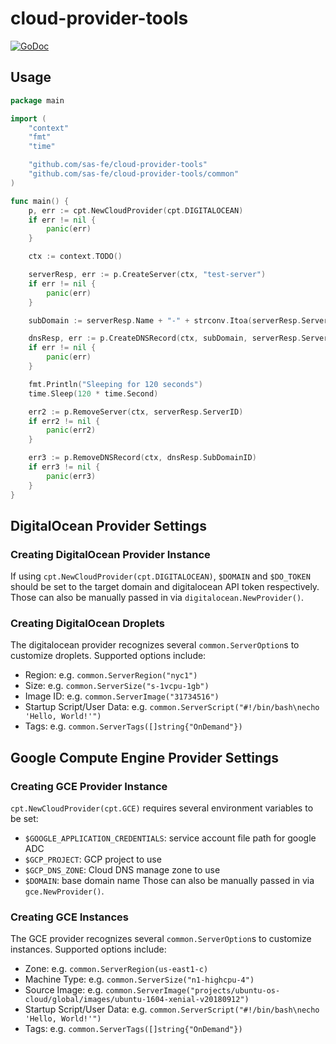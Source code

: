 # cloud-provider-tools
[![GoDoc](https://godoc.org/github.com/sas-fe/cloud-provider-tools?status.svg)](https://godoc.org/github.com/sas-fe/cloud-provider-tools)

## Usage

```go
package main

import (
    "context"
    "fmt"
    "time"

    "github.com/sas-fe/cloud-provider-tools"
    "github.com/sas-fe/cloud-provider-tools/common"
)

func main() {
    p, err := cpt.NewCloudProvider(cpt.DIGITALOCEAN)
    if err != nil {
        panic(err)
    }

    ctx := context.TODO()

    serverResp, err := p.CreateServer(ctx, "test-server")
    if err != nil {
        panic(err)
    }

    subDomain := serverResp.Name + "-" + strconv.Itoa(serverResp.ServerID.(int)) + "." + "instances"

    dnsResp, err := p.CreateDNSRecord(ctx, subDomain, serverResp.ServerIP)
    if err != nil {
        panic(err)
    }

    fmt.Println("Sleeping for 120 seconds")
    time.Sleep(120 * time.Second)

    err2 := p.RemoveServer(ctx, serverResp.ServerID)
    if err2 != nil {
        panic(err2)
    }

    err3 := p.RemoveDNSRecord(ctx, dnsResp.SubDomainID)
    if err3 != nil {
        panic(err3)
    }
}
```

## DigitalOcean Provider Settings

### Creating DigitalOcean Provider Instance
If using `cpt.NewCloudProvider(cpt.DIGITALOCEAN)`, `$DOMAIN` and `$DO_TOKEN` should be set
to the target domain and digitalocean API token respectively. Those can also be manually
passed in via `digitalocean.NewProvider()`.

### Creating DigitalOcean Droplets
The digitalocean provider recognizes several `common.ServerOption`s to customize droplets.
Supported options include:
- Region: e.g. `common.ServerRegion("nyc1")`
- Size: e.g. `common.ServerSize("s-1vcpu-1gb")`
- Image ID: e.g. `common.ServerImage("31734516")`
- Startup Script/User Data: e.g. `common.ServerScript("#!/bin/bash\necho 'Hello, World!'")`
- Tags: e.g. `common.ServerTags([]string{"OnDemand"})`


## Google Compute Engine Provider Settings

### Creating GCE Provider Instance
`cpt.NewCloudProvider(cpt.GCE)` requires several environment variables to be set:
- `$GOOGLE_APPLICATION_CREDENTIALS`: service account file path for google ADC
- `$GCP_PROJECT`: GCP project to use
- `$GCP_DNS_ZONE`: Cloud DNS manage zone to use 
- `$DOMAIN`: base domain name
Those can also be manually passed in via `gce.NewProvider()`.

### Creating GCE Instances
The GCE provider recognizes several `common.ServerOption`s to customize instances.
Supported options include:
- Zone: e.g. `common.ServerRegion(us-east1-c)`
- Machine Type: e.g. `common.ServerSize("n1-highcpu-4")`
- Source Image: e.g. `common.ServerImage("projects/ubuntu-os-cloud/global/images/ubuntu-1604-xenial-v20180912")`
- Startup Script/User Data: e.g. `common.ServerScript("#!/bin/bash\necho 'Hello, World!'")`
- Tags: e.g. `common.ServerTags([]string{"OnDemand"})`
